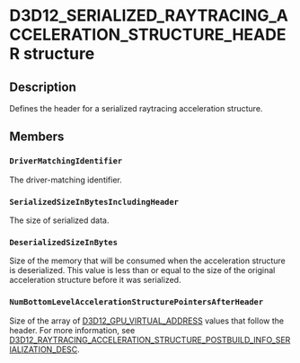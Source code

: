 # D3D12_SERIALIZED_RAYTRACING_ACCELERATION_STRUCTURE_HEADER structure

## Description

Defines the header for a serialized raytracing acceleration structure.

## Members

### `DriverMatchingIdentifier`

The driver-matching identifier.

### `SerializedSizeInBytesIncludingHeader`

The size of serialized data.

### `DeserializedSizeInBytes`

Size of the memory that will be consumed when the acceleration structure is deserialized. This value is less than or equal to the size of the original acceleration structure before it was serialized.

### `NumBottomLevelAccelerationStructurePointersAfterHeader`

Size of the array of [D3D12_GPU_VIRTUAL_ADDRESS](https://learn.microsoft.com/windows/desktop/direct3d12/d3d12_gpu_virtual_address) values that follow the header. For more information, see [D3D12_RAYTRACING_ACCELERATION_STRUCTURE_POSTBUILD_INFO_SERIALIZATION_DESC](https://learn.microsoft.com/windows/desktop/api/d3d12/ns-d3d12-d3d12_raytracing_acceleration_structure_postbuild_info_serialization_desc).